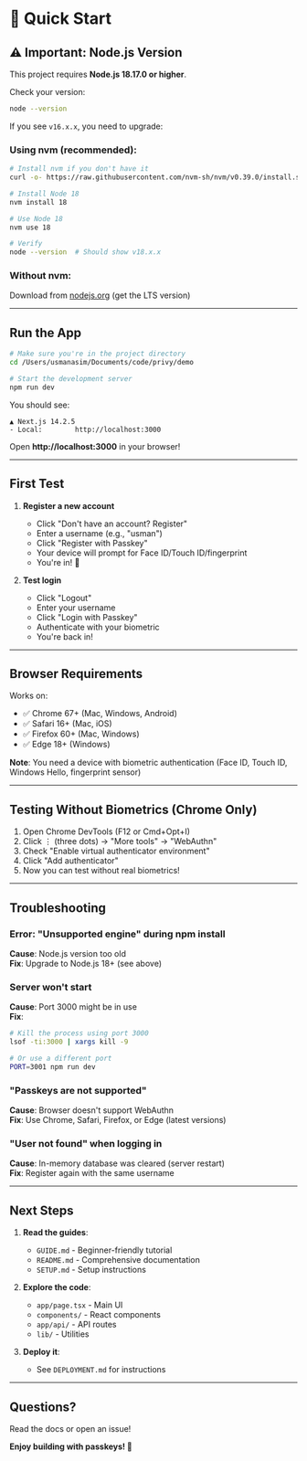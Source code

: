 # 🚀 Quick Start

## ⚠️ Important: Node.js Version

This project requires **Node.js 18.17.0 or higher**. 

Check your version:
```bash
node --version
```

If you see `v16.x.x`, you need to upgrade:

### Using nvm (recommended):
```bash
# Install nvm if you don't have it
curl -o- https://raw.githubusercontent.com/nvm-sh/nvm/v0.39.0/install.sh | bash

# Install Node 18
nvm install 18

# Use Node 18
nvm use 18

# Verify
node --version  # Should show v18.x.x
```

### Without nvm:
Download from [nodejs.org](https://nodejs.org/) (get the LTS version)

---

## Run the App

```bash
# Make sure you're in the project directory
cd /Users/usmanasim/Documents/code/privy/demo

# Start the development server
npm run dev
```

You should see:
```
▲ Next.js 14.2.5
- Local:        http://localhost:3000
```

Open **http://localhost:3000** in your browser!

---

## First Test

1. **Register a new account**
   - Click "Don't have an account? Register"
   - Enter a username (e.g., "usman")
   - Click "Register with Passkey"
   - Your device will prompt for Face ID/Touch ID/fingerprint
   - You're in! 🎉

2. **Test login**
   - Click "Logout"
   - Enter your username
   - Click "Login with Passkey"
   - Authenticate with your biometric
   - You're back in!

---

## Browser Requirements

Works on:
- ✅ Chrome 67+ (Mac, Windows, Android)
- ✅ Safari 16+ (Mac, iOS)
- ✅ Firefox 60+ (Mac, Windows)
- ✅ Edge 18+ (Windows)

**Note**: You need a device with biometric authentication (Face ID, Touch ID, Windows Hello, fingerprint sensor)

---

## Testing Without Biometrics (Chrome Only)

1. Open Chrome DevTools (F12 or Cmd+Opt+I)
2. Click ⋮ (three dots) → "More tools" → "WebAuthn"
3. Check "Enable virtual authenticator environment"
4. Click "Add authenticator"
5. Now you can test without real biometrics!

---

## Troubleshooting

### Error: "Unsupported engine" during npm install
**Cause**: Node.js version too old  
**Fix**: Upgrade to Node.js 18+ (see above)

### Server won't start
**Cause**: Port 3000 might be in use  
**Fix**: 
```bash
# Kill the process using port 3000
lsof -ti:3000 | xargs kill -9

# Or use a different port
PORT=3001 npm run dev
```

### "Passkeys are not supported"
**Cause**: Browser doesn't support WebAuthn  
**Fix**: Use Chrome, Safari, Firefox, or Edge (latest versions)

### "User not found" when logging in
**Cause**: In-memory database was cleared (server restart)  
**Fix**: Register again with the same username

---

## Next Steps

1. **Read the guides**:
   - `GUIDE.md` - Beginner-friendly tutorial
   - `README.md` - Comprehensive documentation
   - `SETUP.md` - Setup instructions

2. **Explore the code**:
   - `app/page.tsx` - Main UI
   - `components/` - React components
   - `app/api/` - API routes
   - `lib/` - Utilities

3. **Deploy it**:
   - See `DEPLOYMENT.md` for instructions

---

## Questions?

Read the docs or open an issue!

**Enjoy building with passkeys! 🔐**

